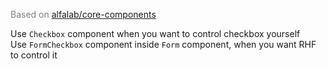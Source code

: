 <span style="color: grey">Based on  [alfalab/core-components](https://github.com/alfa-laboratory/core-components)</span>  
  
Use `Checkbox` component when you want to control checkbox yourself  
Use `FormCheckbox` component inside `Form` component, when you want RHF to control it